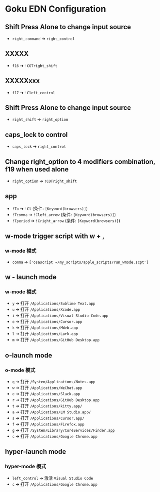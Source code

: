# Goku EDN Configuration


## Shift Press Alone to change input source

- `right_command` ➔ `right_control`

## XXXXX

- `f16` ➔ `!COTright_shift`

## XXXXXxxx

- `f17` ➔ `!Cleft_control`

## Shift Press Alone to change input source

- `right_shift` ➔ `right_option`

## caps_lock to control

- `caps_lock` ➔ `right_control`

## Change right_option to 4 modifiers combination, f19 when used alone

- `right_option` ➔ `!COTright_shift`

## app

- `!To` ➔ `!Cl` (条件: `[Keyword(browsers)]`)
- `!Tcomma` ➔ `!Cleft_arrow` (条件: `[Keyword(browsers)]`)
- `!Tperiod` ➔ `!Cright_arrow` (条件: `[Keyword(browsers)]`)

## w-mode trigger script with w + ,


### w-mode 模式

- `comma` ➔ `['osascript ~/my_scripts/apple_scripts/run_wmode.scpt']`

## w - launch mode


### w-mode 模式

- `y` ➔ 打开 `/Applications/Sublime Text.app`
- `u` ➔ 打开 `/Applications/Xcode.app`
- `i` ➔ 打开 `/Applications/Visual Studio Code.app`
- `o` ➔ 打开 `/Applications/Cursor.app`
- `k` ➔ 打开 `/Applications/MWeb.app`
- `l` ➔ 打开 `/Applications/Lark.app`
- `m` ➔ 打开 `/Applications/GitHub Desktop.app`

## o-launch mode


### o-mode 模式

- `q` ➔ 打开 `/System/Applications/Notes.app`
- `w` ➔ 打开 `/Applications/WeChat.app`
- `e` ➔ 打开 `/Applications/Slack.app`
- `r` ➔ 打开 `/Applications/GitHub Desktop.app`
- `t` ➔ 打开 `/Applications/kitty.app/`
- `a` ➔ 打开 `/Applications/LM Studio.app/`
- `s` ➔ 打开 `/Applications/Cursor.app/`
- `f` ➔ 打开 `/Applications/Firefox.app`
- `g` ➔ 打开 `/System/Library/CoreServices/Finder.app`
- `c` ➔ 打开 `/Applications/Google Chrome.app`

## hyper-launch mode


### hyper-mode 模式

- `left_control` ➔ 激活 `Visual Studio Code`
- `c` ➔ 打开 `/Applications/Google Chrome.app`